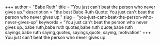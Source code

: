 +++
author = "Babe Ruth"
title = "You just can't beat the person who never gives up."
description = "the best Babe Ruth Quote: You just can't beat the person who never gives up."
slug = "you-just-cant-beat-the-person-who-never-gives-up"
keywords = "You just can't beat the person who never gives up.,babe ruth,babe ruth quotes,babe ruth quote,babe ruth sayings,babe ruth saying,quotes, sayings,quote, saying, motivation"
+++
You just can't beat the person who never gives up.
